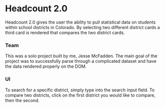 # Headcount 2.0

Headcount 2.0 gives the user the ability to pull statistical data on students within school districts in Colorado. By selecting two different district cards a third card is rendered that compares the two district cards. 

### Team

This was a solo project built by me, Jesse McFadden. The main goal of the project was to successfully parse through a complicated dataset and have the data rendered properly on the DOM. 

### UI 

To search for a specific district, simply type into the search input field. To compare two districts, click on the first district you would like to compare, then the second.
